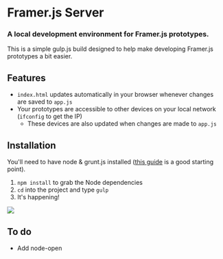 # Framer.js Server
### A local development environment for Framer.js prototypes.
This is a simple gulp.js build designed to help make developing Framer.js prototypes a bit easier.

## Features
- `index.html` updates automatically in your browser whenever changes are saved to `app.js`
- Your prototypes are accessible to other devices on your local network (`ifconfig` to get the IP)
  * These devices are also updated when changes are made to `app.js`

## Installation
You'll need to have node & grunt.js installed ([this guide](http://travismaynard.com/writing/getting-started-with-gulp) is a good starting point).

1. `npm install` to grab the Node dependencies
2. `cd` into the project and type `gulp`
3. It's happening!

![](http://i.imgur.com/vv49C.gif)

## To do
- Add node-open